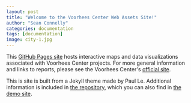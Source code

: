 ```yaml
---
layout: post
title: "Welcome to the Voorhees Center Web Assets Site!"
author: "Sean Connelly"
categories: documentation
tags: [documentation]
image: city-1.jpg
---
```


This [GitHub Pages site](https://docs.github.com/en/pages) hosts interactive maps and data visualizations associated with Voorhees Center projects. For more general information and links to reports, please see the Voorhees Center's [official site](https://voorheescenter.uic.edu/).

This is site is built from a Jekyll theme made by Paul Le. Additional information is included in [the repository](https://github.com/LeNPaul/portfolio-jekyll-theme), which you can also find in [the demo site](https://lenpaul.github.io/portfolio-jekyll-theme/).
